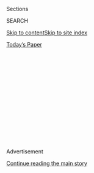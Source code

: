 <div id="app">

<div>

<div>

<div>

<div class="NYTAppHideMasthead css-1q2w90k e1suatyy0">

<div class="section css-ui9rw0 e1suatyy2">

<div class="css-eph4ug er09x8g0">

<div class="css-6n7j50">

</div>

<span class="css-1dv1kvn">Sections</span>

<div class="css-10488qs">

<span class="css-1dv1kvn">SEARCH</span>

</div>

[Skip to content](#site-content)[Skip to site
index](#site-index)

</div>

<div class="css-10698na e1huz5gh0">

</div>

</div>

<div id="masthead-bar-one" class="section hasLinks css-15hmgas e1csuq9d3">

<div class="css-uqyvli e1csuq9d0">

</div>

<div class="css-1uqjmks e1csuq9d1">

</div>

<div class="css-9e9ivx">

[](https://myaccount.nytimes3xbfgragh.onion/auth/login?response_type=cookie&client_id=vi)

</div>

<div class="css-1bvtpon e1csuq9d2">

[Today’s
Paper](https://www.nytimes3xbfgragh.onion/section/todayspaper)

</div>

</div>

</div>

</div>

<div data-aria-hidden="false">

<div id="site-content" data-role="main">

<div>

<div class="css-1aor85t" style="opacity:0.000000001;z-index:-1;visibility:hidden">

<div class="css-1hqnpie">

<div class="css-epjblv">

<span class="css-17xtcya">[Opinion](/section/opinion)</span><span class="css-x15j1o">|</span><span class="css-fwqvlz">A
Woman’s Plea: Let’s Raise Our
Voices\!</span>

</div>

<div class="css-k008qs">

<div class="css-1iwv8en">

<span class="css-18z7m18"></span>

<div>

</div>

</div>

<span class="css-1n6z4y">https://nyti.ms/2SfEsCN</span>

<div class="css-1705lsu">

<div class="css-4xjgmj">

<div class="css-4skfbu" data-role="toolbar" data-aria-label="Social Media Share buttons, Save button, and Comments Panel with current comment count" data-testid="share-tools">

  - 
  - 
  - 
  - 
    
    <div class="css-6n7j50">
    
    </div>

  - 
  - 

</div>

</div>

</div>

</div>

</div>

</div>

<div class="css-13pd83m">

</div>

<div id="top-wrapper" class="css-1sy8kpn">

<div id="top-slug" class="css-l9onyx">

Advertisement

</div>

[Continue reading the main
story](#after-top)

<div class="ad top-wrapper" style="text-align:center;height:100%;display:block;min-height:250px">

<div id="top" class="place-ad" data-position="top" data-size-key="top">

</div>

</div>

<div id="after-top">

</div>

</div>

<div>

<div class="css-v5btjw etb61u70">

<div class="css-v05ibm etb61u71">

[Opinion](/section/opinion)

</div>

</div>

<div id="sponsor-wrapper" class="css-1hyfx7x">

<div id="sponsor-slug" class="css-19vbshk">

Supported by

</div>

[Continue reading the main
story](#after-sponsor)

<div id="sponsor" class="ad sponsor-wrapper" style="text-align:center;height:100%;display:block">

</div>

<div id="after-sponsor">

</div>

</div>

<div class="css-186x18t">

letter

</div>

<div class="css-1vkm6nb ehdk2mb0">

# A Woman’s Plea:  
Let’s Raise Our Voices\!

</div>

A reader points out that letters to the editor “skew male.” She’s right.
We are determined to publish diverse voices and views, but we need your
help.

<div class="css-bn0qp euiyums0">

Jan. 31,
2019

<div class="css-4xjgmj">

<div class="css-d8bdto" data-role="toolbar" data-aria-label="Social Media Share buttons, Save button, and Comments Panel with current comment count" data-testid="share-tools">

  - 
  - 
  - 
  - 
    
    <div class="css-6n7j50">
    
    </div>

  - 
  - 

</div>

</div>

</div>

<div class="css-79elbk" data-testid="photoviewer-wrapper">

<div class="css-z3e15g" data-testid="photoviewer-wrapper-hidden">

</div>

<div class="css-1a48zt4 ehw59r15" data-testid="photoviewer-children">

![<span class="css-16f3y1r e13ogyst0" data-aria-hidden="true">
</span><span class="css-cnj6d5 e1z0qqy90" itemprop="copyrightHolder"><span class="css-1ly73wi e1tej78p0">Credit...</span><span><span>Yukai
Du</span></span></span>](https://static01.graylady3jvrrxbe.onion/images/2019/02/03/opinion/03LWomen/03LWomen-articleLarge-v2.gif?quality=75&auto=webp&disable=upscale)

</div>

</div>

</div>

<div class="section meteredContent css-1r7ky0e" name="articleBody" itemprop="articleBody">

<div class="css-1fanzo5 StoryBodyCompanionColumn">

<div class="css-53u6y8">

**To the Editor:**

In 1855, Nathaniel Hawthorne wrote to his publisher, “America is now
wholly given over to a damned mob of scribbling women.” Although he was
referring specifically to sentimental novelists, his letter expressed
the larger belief that women’s writing was not worth reading or
publishing, that their words and ideas didn’t matter, and that their
work was, to use the language of Hawthorne, “trash.”

As a historian, I see this playing out not only in the antebellum
period, but also in the postwar era when I read letters to the editor.
As I scan through various national newspapers, day after day, year after
year, I find myself hoping that someday, *eventually,* women will be
represented proportionally. I am always disappointed; they always skew
male.

Perhaps Hawthorne’s disdain for scribbling women is not such distant
history.

This problem is especially concerning because unlike an Op-Ed — where
the writer presumably has some expertise in the subject matter — anybody
can submit a letter to the editor. It is, I’d argue, the most democratic
section of the paper because children and adults, billionaire
philanthropists and minimum-wage workers, and people of all genders can
contribute. Each has an equal opportunity to express her or his thoughts
and participate in a robust debate in the public sphere. Therefore, I’m
troubled that in 2019, The New York Times struggles to find women’s
letters that are worthy of publication.

When I first inquired as to why so few women were writing, I was told
that there aren’t formal statistics on the number of women submitting
letters, but that a large majority come from men. Gail Collins provided
a similar explanation when she became the first woman editor of the
editorial page at The Times in 2001 and started looking into this
problem. She found that in letters to the editor and Op-Ed submissions,
“the preponderance of men was off the charts.”

</div>

</div>

<div class="css-1fanzo5 StoryBodyCompanionColumn">

<div class="css-53u6y8">

But still, causality remains murky. Are women not writing because they
don’t see themselves represented? What role does implicit bias play? In
the absence of formal research, it’s hard to know.

The Times ** could put in place a quota for women’s letters, ensuring
that the number of women published each week is roughly proportional to
the number of women in the population. But given the overwhelming
backlash against affirmative action, I am not optimistic that this is a
realistic possibility.

So while I would like to see more institutional changes, in the short
term I want to encourage women to write more letters to the editor. The
poet Audre Lorde described writing as a political act, the way “we
predicate our hopes and dreams toward survival and change.”

Similarly, submitting a letter to the editor says that in a society that
refuses to acknowledge your full humanity, you insist on it. It is
asserting that your ideas and words deserve an audience in a world that
has historically devalued them. It is accepting that you most likely
will never receive external validation for your efforts save for an
automated email thanking you for your letter.

You will never know if your letter wasn’t published because you were
Kimberly and not Karl, or if your letter was boring, or if it had
absolutely nothing to do with the merits of what you wrote. As Ta-Nehisi
Coates reflected in “We Were Eight Years in Power”: “My reasons for
writing had to be my own, divorced from expectation. There would be no
reward.”

</div>

</div>

<div class="css-1fanzo5 StoryBodyCompanionColumn">

<div class="css-53u6y8">

I used to think the reward would be the individual accomplishment of an
editor selecting my letter as worthy of publication. But now I know the
reward would be for tomorrow and the next day and the next, to open up
The New York Times — in fact, letters pages in any national newspaper —
and to see nasty, scribbling women from all over the country sharing
their ideas and having their thoughts equally represented.

[KIMBERLY
PROBOLUS](https://americanstudies.columbian.gwu.edu/kimberly-probolus)  
Washington  
*The writer is a Ph.D. candidate in American studies at George
Washington University.*

## The Editors Respond: We Hear You

Ms. Probolus is right. Even before we received her note, we’d wrestled
with the fact that women have long been underrepresented on the letters
page. By our rough estimate, women account for a quarter to a third of
submissions — although women do tend to write in greater numbers about
issues like education, health, gender and children.

This gender disparity problem is not unique to the letters page. Online
comments on our articles and the unsolicited Op-Ed submissions we
receive skew heavily male. Nor is this issue unique to The Times.

The lack of women’s voices is an industrywide phenomenon, as documented
in a [2011 article in
Poynter.org](https://www.poynter.org/reporting-editing/2011/why-women-dont-contribute-to-opinion-pages-as-often-as-men-what-we-can-do-about-it/)
(“Why women don’t contribute to opinion pages as often as men & what we
can do about it”). It is reflected in efforts such as the [Op-Ed
Project](https://www.theopedproject.org/), founded in 2008 “to increase
the number of women thought leaders in key commentary forums to a
tipping point.”

As for our letters page, we make our selections regardless of gender.
But we are sensitive to gender imbalance, and as editors of a space
dedicated to readers’ voices, we are determined to have it reflect more
closely society as a whole. Going forward, we’re committing ourselves to
work toward a goal of parity on a weekly basis. We’ll report back on our
progress in February 2020.

But we need your help. So we want to urge women — and anyone else who
feels underrepresented — to write in (here is a
[guide](https://help.nytimes3xbfgragh.onion/hc/en-us/articles/115014925288-How-to-submit-a-letter-to-the-editor)).

</div>

</div>

<div class="css-1fanzo5 StoryBodyCompanionColumn">

<div class="css-53u6y8">

Traditionally we have chosen letters that were sent by email
(<letters@NYTimes.com>) or postal mail. From now on, in addition to
those sources, we’ll seek a new pool of writers by reaching out in
newsletters, the [Reader
Center](https://www.nytimes3xbfgragh.onion/section/reader-center),
Facebook groups and other social media.

Just as we were thrilled to hear from Kimberly Probolus, we’d love to
hear from you.

[THOMAS
FEYER](https://www.nytimes3xbfgragh.onion/2004/05/23/opinion/23READ.html),
*Letters Editor*  
SUSAN MERMELSTEIN, *Staff Editor*

## Please Write to Us

We’d like to hear your thoughts about why more women don’t write letters
and comments, and how to remedy this. Let us know in the comments
section of this article.

Or send an email to <letters@NYTimes.com>*.* Please keep your letters to
200 words or less. Include your name, city/state and contact
information, and put “women” in the subject line.

</div>

</div>

</div>

<div>

</div>

<div>

</div>

<div>

</div>

<div>

<div id="bottom-wrapper" class="css-1ede5it">

<div id="bottom-slug" class="css-l9onyx">

Advertisement

</div>

[Continue reading the main
story](#after-bottom)

<div id="bottom" class="ad bottom-wrapper" style="text-align:center;height:100%;display:block;min-height:90px">

</div>

<div id="after-bottom">

</div>

</div>

</div>

</div>

</div>

## Site Index

<div>

</div>

## Site Information Navigation

  - [© <span>2020</span> <span>The New York Times
    Company</span>](https://help.nytimes3xbfgragh.onion/hc/en-us/articles/115014792127-Copyright-notice)

<!-- end list -->

  - [NYTCo](https://www.nytco.com/)
  - [Contact
    Us](https://help.nytimes3xbfgragh.onion/hc/en-us/articles/115015385887-Contact-Us)
  - [Work with us](https://www.nytco.com/careers/)
  - [Advertise](https://nytmediakit.com/)
  - [T Brand Studio](http://www.tbrandstudio.com/)
  - [Your Ad
    Choices](https://www.nytimes3xbfgragh.onion/privacy/cookie-policy#how-do-i-manage-trackers)
  - [Privacy](https://www.nytimes3xbfgragh.onion/privacy)
  - [Terms of
    Service](https://help.nytimes3xbfgragh.onion/hc/en-us/articles/115014893428-Terms-of-service)
  - [Terms of
    Sale](https://help.nytimes3xbfgragh.onion/hc/en-us/articles/115014893968-Terms-of-sale)
  - [Site
    Map](https://spiderbites.nytimes3xbfgragh.onion)
  - [Help](https://help.nytimes3xbfgragh.onion/hc/en-us)
  - [Subscriptions](https://www.nytimes3xbfgragh.onion/subscription?campaignId=37WXW)

</div>

</div>

</div>

</div>
